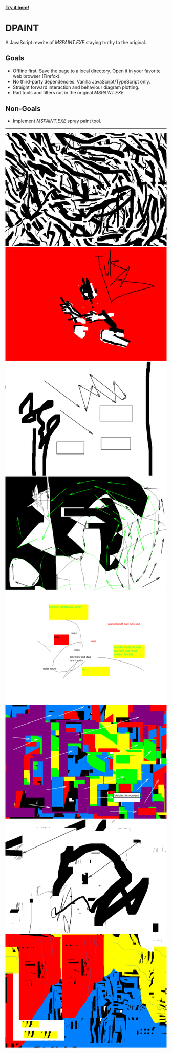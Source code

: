 [__Try it here!__](https://hahanein.github.io/dpaint/)

# DPAINT

A JavaScript rewrite of _MSPAINT.EXE_ staying truthy to the original.

## Goals

- Offline first: Save the page to a local directory. Open it in your favorite web browser (Firefox).
- No third-party dependencies: Vanilla JavaScript/TypeScript only.
- Straight forward interaction and behaviour diagram plotting.
- Rad tools and filters not in the original _MSPAINT.EXE_.

## Non-Goals

- Implement _MSPAINT.EXE_ spray paint tool.

---

![Untitled](examples/7.bmp)
![Untitled](examples/8.bmp)
![Untitled](examples/16.bmp)
![Untitled](examples/17.bmp)
![Untitled](examples/18.bmp)
![Untitled](examples/22.bmp)
![Untitled](examples/23.bmp)
![Untitled](examples/24.bmp)
